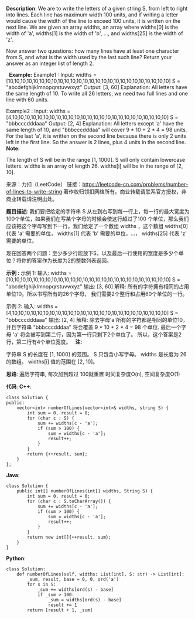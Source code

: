 __Description__:
We are to write the letters of a given string S, from left to right into lines. Each line has maximum width 100 units, and if writing a letter would cause the width of the line to exceed 100 units, it is written on the next line. We are given an array widths, an array where widths[0] is the width of 'a', widths[1] is the width of 'b', ..., and widths[25] is the width of 'z'.

Now answer two questions: how many lines have at least one character from S, and what is the width used by the last such line? Return your answer as an integer list of length 2.

 
__Example:__
Example1 :
Input: 
widths = [10,10,10,10,10,10,10,10,10,10,10,10,10,10,10,10,10,10,10,10,10,10,10,10,10,10]
S = "abcdefghijklmnopqrstuvwxyz"
Output: [3, 60]
Explanation: 
All letters have the same length of 10. To write all 26 letters,
we need two full lines and one line with 60 units.

Example2 :
Input: 
widths = [4,10,10,10,10,10,10,10,10,10,10,10,10,10,10,10,10,10,10,10,10,10,10,10,10,10]
S = "bbbcccdddaaa"
Output: [2, 4]
Explanation: 
All letters except 'a' have the same length of 10, and 
"bbbcccdddaa" will cover 9 * 10 + 2 * 4 = 98 units.
For the last 'a', it is written on the second line because
there is only 2 units left in the first line.
So the answer is 2 lines, plus 4 units in the second line.
 
__Note:__

The length of S will be in the range [1, 1000].
S will only contain lowercase letters.
widths is an array of length 26.
widths[i] will be in the range of [2, 10].

来源：力扣（LeetCode）
链接：https://leetcode-cn.com/problems/number-of-lines-to-write-string
著作权归领扣网络所有。商业转载请联系官方授权，非商业转载请注明出处。

__题目描述__:
我们要把给定的字符串 S 从左到右写到每一行上，每一行的最大宽度为100个单位，如果我们在写某个字母的时候会使这行超过了100 个单位，那么我们应该把这个字母写到下一行。我们给定了一个数组 widths ，这个数组 widths[0] 代表 'a' 需要的单位， widths[1] 代表 'b' 需要的单位，...， widths[25] 代表 'z' 需要的单位。

现在回答两个问题：至少多少行能放下S，以及最后一行使用的宽度是多少个单位？将你的答案作为长度为2的整数列表返回。

__示例 :__
示例 1:
输入: 
widths = [10,10,10,10,10,10,10,10,10,10,10,10,10,10,10,10,10,10,10,10,10,10,10,10,10,10]
S = "abcdefghijklmnopqrstuvwxyz"
输出: [3, 60]
解释: 
所有的字符拥有相同的占用单位10。所以书写所有的26个字母，
我们需要2个整行和占用60个单位的一行。

示例 2:
输入: 
widths = [4,10,10,10,10,10,10,10,10,10,10,10,10,10,10,10,10,10,10,10,10,10,10,10,10,10]
S = "bbbcccdddaaa"
输出: [2, 4]
解释: 
除去字母'a'所有的字符都是相同的单位10，并且字符串 "bbbcccdddaa" 将会覆盖 9 * 10 + 2 * 4 = 98 个单位.
最后一个字母 'a' 将会被写到第二行，因为第一行只剩下2个单位了。
所以，这个答案是2行，第二行有4个单位宽度。
 
__注:__

字符串 S 的长度在 [1, 1000] 的范围。
S 只包含小写字母。
widths 是长度为 26的数组。
widths[i] 值的范围在 [2, 10]。

__思路__:
遍历字符串, 每次加到超过 100就重置
时间复杂度O(n), 空间复杂度O(1)

__代码__:
__C++__:
```
class Solution {
public:
    vector<int> numberOfLines(vector<int>& widths, string S) {
        int sum = 0, result = 0;
        for (char c : S) {
            sum += widths[c - 'a'];
            if (sum > 100) {
                sum = widths[c - 'a'];
                result++;
            }
        }
        return {++result, sum};
    }
};
```

__Java__:
```
class Solution {
    public int[] numberOfLines(int[] widths, String S) {
        int sum = 0, result = 0;
        for (char c : S.toCharArray()) {
            sum += widths[c - 'a'];
            if (sum > 100) {
                sum = widths[c - 'a'];
                result++;
            }
        }
        return new int[]{++result, sum};
    }
}
```

__Python__:
```
class Solution:
    def numberOfLines(self, widths: List[int], S: str) -> List[int]:
        _sum, result, base = 0, 0, ord('a')
        for s in S:
            _sum += widths[ord(s) - base]
            if _sum > 100:
                _sum = widths[ord(s) - base]
                result += 1
        return [result + 1, _sum]
```